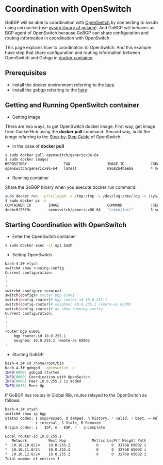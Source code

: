# Coordination with OpenSwitch

GoBGP will be able to coordination with [OpenSwitch](http://www.openswitch.net)
by connecting to ovsdb using unixsocket(use [ovsdb library of golang](https://github.com/osrg/libovsdb)).
And GoBGP will behaves as BGP agent of OpenSwitch because GoBGP can share configuration
and routing information in coordination with OpenSwitch.

This page explains how to coordination to OpenSwitch.
And this example have step that share configuration and routing information between OpenSwitch and Gobgp in [docker container](https://hub.docker.com/r/openswitch/genericx86-64/).


## Prerequisites

- Install the docker environment referring to the [here](https://docs.docker.com/engine/installation/ubuntulinux/)
- Install the gobgp refarring to the [here](https://github.com/osrg/gobgp/blob/master/docs/sources/getting-started.md)

## Getting and Running OpenSwitch container
- Getting image

 Thera are two ways, to get OpenSwitch docker image.
 First way, get image from DockerHub using the **docker pull** command.
 Second way, build the iamge refarring to the [Step-by-Step Guide](http://www.openswitch.net/documents/dev/step-by-step-guide) of OpenSwitch.

 - In the case of **docker pull**
  ```bash
  $ sudo docker pull openswitch/genericx86-64
  $ sudo docker images
  REPOSITORY                 TAG                 IMAGE ID            CREATED             SIZE
  openswitch/genericx86-64   latest              69682b4baeba        4 months ago        321.3 MB        1.278 GB
  ```

- Running container

 Share the GoBGP binary when you execute docker run command.
 ```bash
 sudo docker run --privileged -v /tmp:/tmp -v /dev/log:/dev/log -v /sys/fs/cgroup:/sys/fs/cgroup -v $GOPATH/bin:/home/root/bin -h ops --name ops openswitch/genericx86-64 /sbin/init &
 $ sudo docker ps -a
 CONTAINER ID        IMAGE                      COMMAND             CREATED             STATUS              PORTS               NAMES
 4eebc0f25f9c        openswitch/genericx86-64   "/sbin/init"        3 seconds ago       Up 3 seconds                            ops
 ```

## Starting Coordination with OpenSwitch
- Enter the OpenSwitch container
 ```bash
 % sudo docker exec -it ops bash
 ```
 
- Setting OpenSwitch
 ```bash
 bash-4.3# vtysh
 switch# show running-config
 Current configuration:
 !
 !
 !
 switch# configure terminal
 switch(config)# router bgp 65001
 switch(config-router)# bgp router-id 10.0.255.1
 switch(config-router)# neighbor 10.0.255.2 remote-as 65002
 switch(config-router)# do show running-config
 Current configuration:
 !
 !
 !
 router bgp 65001
     bgp router-id 10.0.255.1
     neighbor 10.0.255.2 remote-as 65002
 !
 ```

- Starting GoBGP
 ```bash
 bash-4.3# cd /home/root/bin
 bash-4.3# gobgpd --openswitch -p
 INFO[0000] gobgpd started
 INFO[0000] Coordination with OpenSwitch
 INFO[0000] Peer 10.0.255.2 is added
 INFO[0015] Peer Up
 ```

 If GoBGP has routes in Global Rib, routes relayed to the OpenSwitch as follows:
 ```bash
 bash-4.3# vtysh
 switch# show ip bgp
 Status codes: s suppressed, d damped, h history, * valid, > best, = multipath,
               i internal, S Stale, R Removed
 Origin codes: i - IGP, e - EGP, ? - incomplete

 Local router-id 10.0.255.1
    Network          Next Hop            Metric LocPrf Weight Path
 *  10.10.10.0/24    10.0.255.2            0      0  32768 65002 i
 *  10.10.11.0/24    10.0.255.2            0      0  32768 65002 i
 *  10.10.12.0/24    10.0.255.2            0      0  32768 65002 i
 Total number of entries 3
 ```

